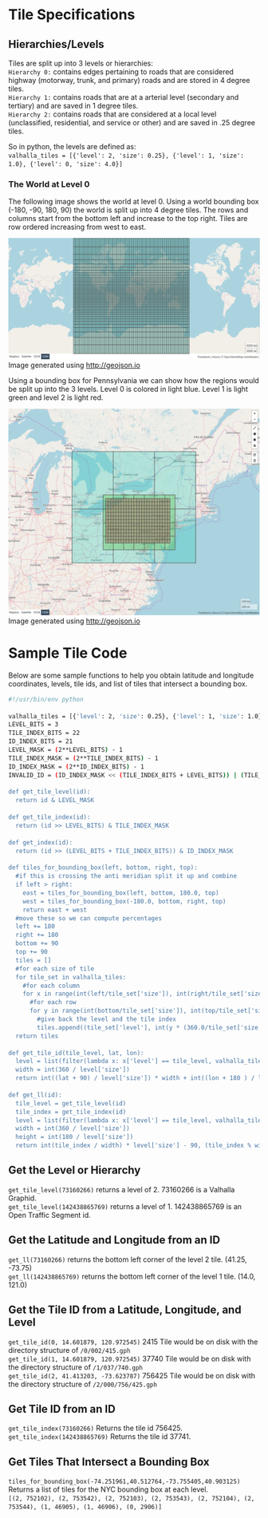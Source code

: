 # Tile Specifications

## Hierarchies/Levels
Tiles are split up into 3 levels or hierarchies:<br/>
`Hierarchy 0:` contains edges pertaining to roads that are considered highway (motorway, trunk, and primary) roads and are stored in 4 degree tiles.<br/>
`Hierarchy 1:` contains roads that are at a arterial level (secondary and tertiary) and are saved in 1 degree tiles.<br/>
`Hierarchy 2:` contains roads that are considered at a local level (unclassified, residential, and service or other) and are saved in .25 degree tiles.<br/>

So in python, the levels are defined as:<br/>
`valhalla_tiles = [{'level': 2, 'size': 0.25}, {'level': 1, 'size': 1.0}, {'level': 0, 'size': 4.0}]`

### The World at Level 0

The following image shows the world at level 0.  Using a world bounding box (-180, -90, 180, 90) the world is split up into 4 degree tiles.  The rows and columns start from the bottom left and increase to the top right.  Tiles are row ordered increasing from west to east.

![Level 0](images/world_level0.png)
Image generated using http://geojson.io

Using a bounding box for Pennsylvania we can show how the regions would be split up into the 3 levels.  Level 0 is colored in light blue.  Level 1 is light green and level 2 is light red.

![Pennsylvania](images/pennsylvania.png)
Image generated using http://geojson.io

# Sample Tile Code
Below are some sample functions to help you obtain latitude and longitude coordinates, levels, tile ids, and list of tiles that intersect a bounding box.
```bash
#!/usr/bin/env python

valhalla_tiles = [{'level': 2, 'size': 0.25}, {'level': 1, 'size': 1.0}, {'level': 0, 'size': 4.0}]
LEVEL_BITS = 3
TILE_INDEX_BITS = 22
ID_INDEX_BITS = 21
LEVEL_MASK = (2**LEVEL_BITS) - 1
TILE_INDEX_MASK = (2**TILE_INDEX_BITS) - 1
ID_INDEX_MASK = (2**ID_INDEX_BITS) - 1
INVALID_ID = (ID_INDEX_MASK << (TILE_INDEX_BITS + LEVEL_BITS)) | (TILE_INDEX_MASK << LEVEL_BITS) | LEVEL_MASK

def get_tile_level(id):
  return id & LEVEL_MASK

def get_tile_index(id):
  return (id >> LEVEL_BITS) & TILE_INDEX_MASK

def get_index(id):
  return (id >> (LEVEL_BITS + TILE_INDEX_BITS)) & ID_INDEX_MASK

def tiles_for_bounding_box(left, bottom, right, top):
  #if this is crossing the anti meridian split it up and combine
  if left > right:
    east = tiles_for_bounding_box(left, bottom, 180.0, top)
    west = tiles_for_bounding_box(-180.0, bottom, right, top)
    return east + west
  #move these so we can compute percentages
  left += 180
  right += 180
  bottom += 90
  top += 90
  tiles = []
  #for each size of tile
  for tile_set in valhalla_tiles:
    #for each column
    for x in range(int(left/tile_set['size']), int(right/tile_set['size']) + 1):
      #for each row
      for y in range(int(bottom/tile_set['size']), int(top/tile_set['size']) + 1):
        #give back the level and the tile index
        tiles.append((tile_set['level'], int(y * (360.0/tile_set['size']) + x)))
  return tiles

def get_tile_id(tile_level, lat, lon):
  level = list(filter(lambda x: x['level'] == tile_level, valhalla_tiles))[0]
  width = int(360 / level['size'])
  return int((lat + 90) / level['size']) * width + int((lon + 180 ) / level['size'])

def get_ll(id):
  tile_level = get_tile_level(id)
  tile_index = get_tile_index(id)
  level = list(filter(lambda x: x['level'] == tile_level, valhalla_tiles))[0]
  width = int(360 / level['size'])
  height = int(180 / level['size'])
  return int(tile_index / width) * level['size'] - 90, (tile_index % width) * level['size'] - 180

```
## Get the Level or Hierarchy
`get_tile_level(73160266)` returns a level of 2.  73160266 is a Valhalla Graphid.<br/>
`get_tile_level(142438865769)` returns a level of 1.  142438865769 is an Open Traffic Segment id.<br/> 
## Get the Latitude and Longitude from an ID
`get_ll(73160266)` returns the bottom left corner of the level 2 tile.  (41.25, -73.75)<br/>
`get_ll(142438865769)` returns the bottom left corner of the level 1 tile.  (14.0, 121.0)<br/>
## Get the Tile ID from a Latitude, Longitude, and Level
`get_tile_id(0, 14.601879, 120.972545)`  2415	Tile would be on disk with the directory structure of `/0/002/415.gph`<br/>
`get_tile_id(1, 14.601879, 120.972545)`  37740	Tile would be on disk with the directory structure of `/1/037/740.gph`<br/>
`get_tile_id(2, 41.413203, -73.623787)`  756425 Tile would be on disk with the directory structure of `/2/000/756/425.gph`<br/>
## Get Tile ID from an ID
`get_tile_index(73160266)`  Returns the tile id 756425.<br/>
`get_tile_index(142438865769)`  Returns the tile id 37741.<br/>
## Get Tiles That Intersect a Bounding Box
`tiles_for_bounding_box(-74.251961,40.512764,-73.755405,40.903125)`  Returns a list of tiles for the NYC bounding box at each level.  
`[(2, 752102), (2, 753542), (2, 752103), (2, 753543), (2, 752104), (2, 753544), (1, 46905), (1, 46906), (0, 2906)]`  

